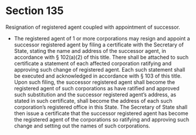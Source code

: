 # Section 135

Resignation of registered agent coupled with appointment of successor.

- The registered agent of 1 or more corporations may resign and appoint a successor registered agent by filing a certificate with the Secretary of State, stating the name and address of the successor agent, in accordance with § 102(a)(2) of this title. There shall be attached to such certificate a statement of each affected corporation ratifying and approving such change of registered agent. Each such statement shall be executed and acknowledged in accordance with § 103 of this title. Upon such filing, the successor registered agent shall become the registered agent of such corporations as have ratified and approved such substitution and the successor registered agent’s address, as stated in such certificate, shall become the address of each such corporation’s registered office in this State. The Secretary of State shall then issue a certificate that the successor registered agent has become the registered agent of the corporations so ratifying and approving such change and setting out the names of such corporations.